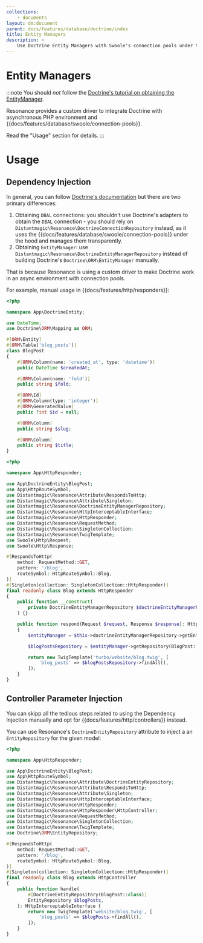 ```yaml
---
collections: 
    - documents
layout: dm:document
parent: docs/features/database/doctrine/index
title: Entity Managers
description: >
    Use Doctrine Entity Managers with Swoole's connection pools under the hood.
---
```


# Entity Managers

:::note
You should *not* follow the 
[Doctrine's tutorial on obtaining the EntityManager](https://www.doctrine-project.org/projects/doctrine-orm/en/current/tutorials/getting-started.html#obtaining-the-entitymanager).

Resonance provides a custom driver to integrate Doctrine with asynchronous PHP
environment and {{docs/features/database/swoole/connection-pools}}. 

Read the "Usage" section for details.
:::

# Usage

## Dependency Injection

In general, you can follow 
[Doctrine's documentation](https://www.doctrine-project.org/projects/orm) but
there are two primary differences:

1. Obtaining `DBAL` connections: you shouldn't use Doctrine's adapters to 
    obtain the `DBAL` connection - you should rely on 
    `Distantmagic\Resonance\DoctrineConnectionRepository`
    instead, as it uses the {{docs/features/database/swoole/connection-pools}} 
    under the hood and manages them transparently.
2. Obtaining `EntityManager`:  use 
    `Distantmagic\Resonance\DoctrineEntityManagerRepository` instead of 
    building Doctrine's `Doctrine\ORM\EntityManager` manually.

That is because Resonance is using a custom driver to make Doctrine work in an
async environment with connection pools.

For example, manual usage in {{docs/features/http/responders}}:

```php file:app/DoctrineEntity/BlogPost.php
<?php

namespace App\DoctrineEntity;

use DateTime;
use Doctrine\ORM\Mapping as ORM;

#[ORM\Entity]
#[ORM\Table('blog_posts')]
class BlogPost
{
    #[ORM\Column(name: 'created_at', type: 'datetime')]
    public DateTime $createdAt;

    #[ORM\Column(name: 'fold')]
    public string $fold;

    #[ORM\Id]
    #[ORM\Column(type: 'integer')]
    #[ORM\GeneratedValue]
    public ?int $id = null;

    #[ORM\Column]
    public string $slug;

    #[ORM\Column]
    public string $title;
}
```

```php file:app/HttpResponder/Blog.php
<?php

namespace App\HttpResponder;

use App\DoctrineEntity\BlogPost;
use App\HttpRouteSymbol;
use Distantmagic\Resonance\Attribute\RespondsToHttp;
use Distantmagic\Resonance\Attribute\Singleton;
use Distantmagic\Resonance\DoctrineEntityManagerRepository;
use Distantmagic\Resonance\HttpInterceptableInterface;
use Distantmagic\Resonance\HttpResponder;
use Distantmagic\Resonance\RequestMethod;
use Distantmagic\Resonance\SingletonCollection;
use Distantmagic\Resonance\TwigTemplate;
use Swoole\Http\Request;
use Swoole\Http\Response;

#[RespondsToHttp(
    method: RequestMethod::GET,
    pattern: '/blog',
    routeSymbol: HttpRouteSymbol::Blog,
)]
#[Singleton(collection: SingletonCollection::HttpResponder)]
final readonly class Blog extends HttpResponder
{
    public function __construct(
        private DoctrineEntityManagerRepository $doctrineEntityManagerRepository,
    ) {}

    public function respond(Request $request, Response $response): HttpInterceptableInterface
    {
        $entityManager = $this->doctrineEntityManagerRepository->getEntityManager($request);

        $blogPostsRepository = $entityManager->getRepository(BlogPost::class);

        return new TwigTemplate('turbo/website/blog.twig', [
            'blog_posts' => $blogPostsRepository->findAll(),
        ]);
    }
}
```

## Controller Parameter Injection

You can skipp all the tedious steps related to using the Dependency Injection 
manually and opt for {{docs/features/http/controllers}} instead.

You can use Resonance's `DoctrineEntityRepository` attribute to inject a 
an `EntityRepository` for the given model:

```php file:app/HttpResponder/Blog.php
<?php

namespace App\HttpResponder;

use App\DoctrineEntity\BlogPost;
use App\HttpRouteSymbol;
use Distantmagic\Resonance\Attribute\DoctrineEntityRepository;
use Distantmagic\Resonance\Attribute\RespondsToHttp;
use Distantmagic\Resonance\Attribute\Singleton;
use Distantmagic\Resonance\HttpInterceptableInterface;
use Distantmagic\Resonance\HttpResponder;
use Distantmagic\Resonance\HttpResponder\HttpController;
use Distantmagic\Resonance\RequestMethod;
use Distantmagic\Resonance\SingletonCollection;
use Distantmagic\Resonance\TwigTemplate;
use Doctrine\ORM\EntityRepository;

#[RespondsToHttp(
    method: RequestMethod::GET,
    pattern: '/blog',
    routeSymbol: HttpRouteSymbol::Blog,
)]
#[Singleton(collection: SingletonCollection::HttpResponder)]
final readonly class Blog extends HttpController
{
    public function handle(
        #[DoctrineEntityRepository(BlogPost::class)]
        EntityRepository $blogPosts,
    ): HttpInterceptableInterface {
        return new TwigTemplate('website/blog.twig', [
            'blog_posts' => $blogPosts->findAll(),
        ]);
    }
}
```
